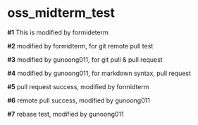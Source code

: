 # oss_midterm_test

**#1** This is modified by formideterm

**#2** modified by formidterm, for git remote pull test

**#3** modified by gunoong011, for git pull & pull request

**#4** modified by gunoong011, for markdown syntax, pull request

**#5** pull request success, modified by formidterm

**#6** remote pull success, modified by gunoong011

**#7** rebase test, modified by gunoong011
